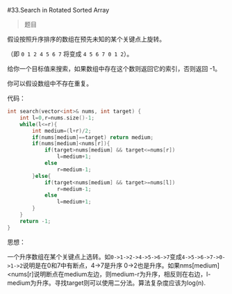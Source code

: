 #33.Search in Rotated Sorted Array

> 题目

假设按照升序排序的数组在预先未知的某个关键点上旋转。

（即 `0 1 2 4 5 6 7` 将变成 `4 5 6 7 0 1 2`）。

给你一个目标值来搜索，如果数组中存在这个数则返回它的索引，否则返回 -1。

你可以假设数组中不存在重复。

代码：

```c++
int search(vector<int>& nums, int target) {
	int l=0,r=nums.size()-1;
    while(l<=r){
        int medium=(l+r)/2;
        if(nums[medium]==target) return medium;
        if(nums[medium]<nums[r]){
            if(target>nums[medium] && target<=nums[r])
                l=medium+1;
            else
                r=medium-1;
        }else{
            if(target<nums[medium] && target>=nums[l])
                r=medium-1;
            else
                l=medium+1;
        }
    }
    return -1;
}
```
思想：

一个升序数组在某个关键点上选转。如`0->1->2->4->5->6->7`变成`4->5->6->7->0->1->2`说明是在0和7中有断点，4->7是升序 0->2也是升序。如果nms[medium]<nums[r]说明断点在medium左边，则medium-r为升序，相反则在右边，l-medium为升序。寻找target则可以使用二分法。算法复杂度应该为log(n).